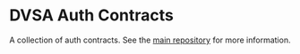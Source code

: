 [main]: https://github.com/dvsa/contracts 
DVSA Auth Contracts
===================

A collection of auth contracts. See the [main repository][main] for more information.